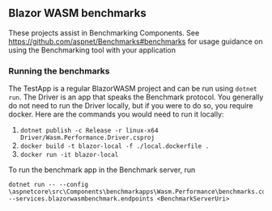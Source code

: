 ## Blazor WASM benchmarks

These projects assist in Benchmarking Components.
See https://github.com/aspnet/Benchmarks#benchmarks for usage guidance on using the Benchmarking tool with your application

### Running the benchmarks

The TestApp is a regular BlazorWASM project and can be run using `dotnet run`. The Driver is an app that speaks the Benchmark protocol. You generally do not need to run the Driver locally, but if you were to do so, you require docker. Here are the commands you would need to run it locally:

1. `dotnet publish -c Release -r linux-x64 Driver/Wasm.Performance.Driver.csproj`
2. `docker build -t blazor-local -f ./local.dockerfile . `
3. `docker run -it blazor-local`

To run the benchmark app in the Benchmark server, run

```
dotnet run -- --config \aspnetcore\src\Components\benchmarkapps\Wasm.Performance\benchmarks.compose.json --services.blazorwasmbenchmark.endpoints <BenchmarkServerUri>
```